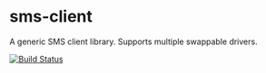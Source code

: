 # sms-client
A generic SMS client library. Supports multiple swappable drivers.

[![Build Status](https://travis-ci.org/matthewbdaly/sms-client.svg?branch=master)](https://travis-ci.org/matthewbdaly/sms-client)
